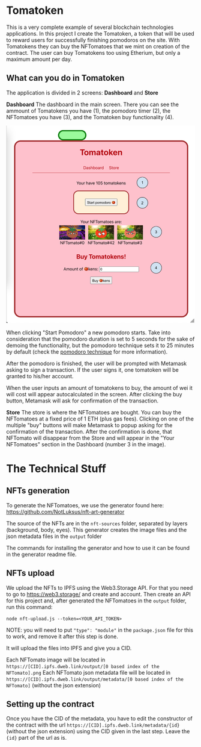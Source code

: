 # Tomatoken

This is a very complete example of several blockchain technologies applications. In this project I create the Tomatoken, a token that will be used to reward users for successfully finishing pomodoros on the site. With Tomatokens they can buy the NFTomatoes that we mint on creation of the contract. The user can buy Tomatokens too using Etherium, but only a maximum amount per day.

## What can you do in Tomatoken

The application is divided in 2 screens: **Dashboard** and **Store**

**Dashboard**
The dashboard in the main screen. There you can see the ammount of Tomatokens you have (1), the pomodoro timer (2), the NFTomatoes you have (3), and the Tomatoken buy functionality (4).

![](2021-12-08-14-01-43.png)

When clicking "Start Pomodoro" a new pomodoro starts. Take into consideration that the pomodoro duration is set to 5 seconds for the sake of demoing the functionality, but the pomodoro technique sets it to 25 minutes by default (check the [pomodoro technique](https://francescocirillo.com/pages/pomodoro-technique) for more information).

After the pomodoro is finished, the user will be prompted with Metamask asking to sign a transaction. If the user signs it, one tomatoken will be granted to his/her account.

When the user inputs an amount of tomatokens to buy, the amount of wei it will cost will appear autocalculated in the screen. After clicking the buy button, Metamask will ask for confirmation of the transaction.

**Store**
The store is where the NFTomatoes are bought. You can buy the NFTomatoes at a fixed price of 1 ETH (plus gas fees). Clicking on one of the multiple "buy" buttons will make Metamask to popup asking for the confirmation of the transaction. After the confirmation is done, that NFTomato will disappear from the Store and will appear in the "Your NFTomatoes" section in the Dashboard (number 3 in the image).

# The Technical Stuff

## NFTs generation

To generate the NFTomatoes, we use the generator found here: https://github.com/NotLuksus/nft-art-generator

The source of the NFTs are in the `nft-sources` folder, separated by layers (background, body, eyes). This generator creates the image files and the json metadata files in the `output` folder

The commands for installing the generator and how to use it can be found in the generator readme file.

## NFTs upload

We upload the NFTs to IPFS using the Web3.Storage API. For that you need to go to https://web3.storage/ and create and account. Then create an API for this project and, after generated the NFTomatoes in the `output` folder, run this command:

```
node nft-upload.js --token=<YOUR_API_TOKEN>
```

NOTE: you will need to put `"type": "module"` in the `package.json` file for this to work, and remove it after this step is done.

It will upload the files into IPFS and give you a CID.

Each NFTomato image will be located in `https://[CID].ipfs.dweb.link/output/[0 based index of the NFTomato].png`
Each NFTomato json metadata file will be located in `https://[CID].ipfs.dweb.link/output/metadata/[0 based index of the NFTomato]` (without the json extension)

## Setting up the contract

Once you have the CID of the metadata, you have to edit the constructor of the contract with the url `https://[CID].ipfs.dweb.link/metadata/{id}` (without the json extension) using the CID given in the last step. Leave the `{id}` part of the url as is.
